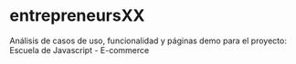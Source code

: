 # entrepreneursXX
Análisis de casos de uso, funcionalidad y páginas demo para el proyecto: Escuela de Javascript - E-commerce
